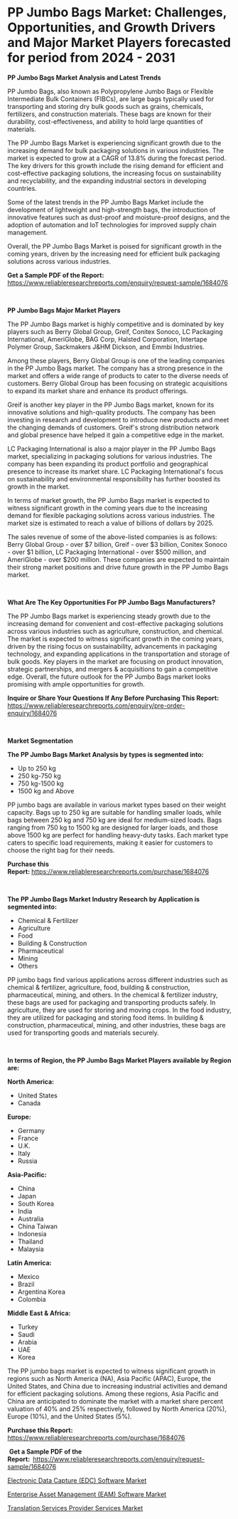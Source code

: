 <p><h1>PP Jumbo Bags Market: Challenges, Opportunities, and Growth Drivers and Major Market Players forecasted for period from 2024 - 2031</h1></p><p><strong>PP Jumbo Bags Market Analysis and Latest Trends</strong></p>
<p><p>PP Jumbo Bags, also known as Polypropylene Jumbo Bags or Flexible Intermediate Bulk Containers (FIBCs), are large bags typically used for transporting and storing dry bulk goods such as grains, chemicals, fertilizers, and construction materials. These bags are known for their durability, cost-effectiveness, and ability to hold large quantities of materials.</p><p>The PP Jumbo Bags Market is experiencing significant growth due to the increasing demand for bulk packaging solutions in various industries. The market is expected to grow at a CAGR of 13.8% during the forecast period. The key drivers for this growth include the rising demand for efficient and cost-effective packaging solutions, the increasing focus on sustainability and recyclability, and the expanding industrial sectors in developing countries.</p><p>Some of the latest trends in the PP Jumbo Bags Market include the development of lightweight and high-strength bags, the introduction of innovative features such as dust-proof and moisture-proof designs, and the adoption of automation and IoT technologies for improved supply chain management.</p><p>Overall, the PP Jumbo Bags Market is poised for significant growth in the coming years, driven by the increasing need for efficient bulk packaging solutions across various industries.</p></p>
<p><strong>Get a Sample PDF of the Report:&nbsp;</strong> <a href="https://www.reliableresearchreports.com/enquiry/request-sample/1684076">https://www.reliableresearchreports.com/enquiry/request-sample/1684076</a></p>
<p>&nbsp;</p>
<p><strong>PP Jumbo Bags Major Market Players</strong></p>
<p><p>The PP Jumbo Bags market is highly competitive and is dominated by key players such as Berry Global Group, Greif, Conitex Sonoco, LC Packaging International, AmeriGlobe, BAG Corp, Halsted Corporation, Intertape Polymer Group, Sackmakers J&HM Dickson, and Emmbi Industries.</p><p>Among these players, Berry Global Group is one of the leading companies in the PP Jumbo Bags market. The company has a strong presence in the market and offers a wide range of products to cater to the diverse needs of customers. Berry Global Group has been focusing on strategic acquisitions to expand its market share and enhance its product offerings.</p><p>Greif is another key player in the PP Jumbo Bags market, known for its innovative solutions and high-quality products. The company has been investing in research and development to introduce new products and meet the changing demands of customers. Greif's strong distribution network and global presence have helped it gain a competitive edge in the market.</p><p>LC Packaging International is also a major player in the PP Jumbo Bags market, specializing in packaging solutions for various industries. The company has been expanding its product portfolio and geographical presence to increase its market share. LC Packaging International's focus on sustainability and environmental responsibility has further boosted its growth in the market.</p><p>In terms of market growth, the PP Jumbo Bags market is expected to witness significant growth in the coming years due to the increasing demand for flexible packaging solutions across various industries. The market size is estimated to reach a value of billions of dollars by 2025.</p><p>The sales revenue of some of the above-listed companies is as follows: Berry Global Group - over $7 billion, Greif - over $3 billion, Conitex Sonoco - over $1 billion, LC Packaging International - over $500 million, and AmeriGlobe - over $200 million. These companies are expected to maintain their strong market positions and drive future growth in the PP Jumbo Bags market.</p></p>
<p>&nbsp;</p>
<p><strong>What Are The Key Opportunities For PP Jumbo Bags Manufacturers?</strong></p>
<p><p>The PP Jumbo Bags market is experiencing steady growth due to the increasing demand for convenient and cost-effective packaging solutions across various industries such as agriculture, construction, and chemical. The market is expected to witness significant growth in the coming years, driven by the rising focus on sustainability, advancements in packaging technology, and expanding applications in the transportation and storage of bulk goods. Key players in the market are focusing on product innovation, strategic partnerships, and mergers & acquisitions to gain a competitive edge. Overall, the future outlook for the PP Jumbo Bags market looks promising with ample opportunities for growth.</p></p>
<p><strong>Inquire or Share Your Questions If Any Before Purchasing This Report:</strong> <a href="https://www.reliableresearchreports.com/enquiry/pre-order-enquiry/1684076">https://www.reliableresearchreports.com/enquiry/pre-order-enquiry/1684076</a></p>
<p>&nbsp;</p>
<p><strong>Market Segmentation</strong></p>
<p><strong>The PP Jumbo Bags Market Analysis by types is segmented into:</strong></p>
<p><ul><li>Up to 250 kg</li><li>250 kg-750 kg</li><li>750 kg-1500 kg</li><li>1500 kg and Above</li></ul></p>
<p><p>PP jumbo bags are available in various market types based on their weight capacity. Bags up to 250 kg are suitable for handling smaller loads, while bags between 250 kg and 750 kg are ideal for medium-sized loads. Bags ranging from 750 kg to 1500 kg are designed for larger loads, and those above 1500 kg are perfect for handling heavy-duty tasks. Each market type caters to specific load requirements, making it easier for customers to choose the right bag for their needs.</p></p>
<p><strong>Purchase this Report:&nbsp;</strong><a href="https://www.reliableresearchreports.com/purchase/1684076">https://www.reliableresearchreports.com/purchase/1684076</a></p>
<p>&nbsp;</p>
<p><strong>The PP Jumbo Bags Market Industry Research by Application is segmented into:</strong></p>
<p><ul><li>Chemical & Fertilizer</li><li>Agriculture</li><li>Food</li><li>Building & Construction</li><li>Pharmaceutical</li><li>Mining</li><li>Others</li></ul></p>
<p><p>PP jumbo bags find various applications across different industries such as chemical & fertilizer, agriculture, food, building & construction, pharmaceutical, mining, and others. In the chemical & fertilizer industry, these bags are used for packaging and transporting products safely. In agriculture, they are used for storing and moving crops. In the food industry, they are utilized for packaging and storing food items. In building & construction, pharmaceutical, mining, and other industries, these bags are used for transporting goods and materials securely.</p></p>
<p>&nbsp;</p>
<p><strong>In terms of Region, the PP Jumbo Bags Market Players available by Region are:</strong></p>
<p>
    <p> <strong> North America: </strong>
        <ul>
            <li>United States</li>
            <li>Canada</li>
        </ul>
        </p> 
    <p> <strong> Europe: </strong>
        <ul>
            <li>Germany</li>
            <li>France</li>
            <li>U.K.</li>
            <li>Italy</li>
            <li>Russia</li>
        </ul>
        </p> 
    <p> <strong> Asia-Pacific: </strong>
        <ul>
            <li>China</li>
            <li>Japan</li>
            <li>South Korea</li>
            <li>India</li>
            <li>Australia</li>
            <li>China Taiwan</li>
            <li>Indonesia</li>
            <li>Thailand</li>
            <li>Malaysia</li>
        </ul>
        </p> 
    <p> <strong> Latin America: </strong>
        <ul>
            <li>Mexico</li>
            <li>Brazil</li>
            <li>Argentina Korea</li>
            <li>Colombia</li>
        </ul>
        </p> 
    <p> <strong> Middle East & Africa: </strong>
        <ul>
            <li>Turkey</li>
            <li>Saudi</li>
            <li>Arabia</li>
            <li>UAE</li>
            <li>Korea</li>
        </ul>
    </p>
    </p>
<p><p>The PP jumbo bags market is expected to witness significant growth in regions such as North America (NA), Asia Pacific (APAC), Europe, the United States, and China due to increasing industrial activities and demand for efficient packaging solutions. Among these regions, Asia Pacific and China are anticipated to dominate the market with a market share percent valuation of 40% and 25% respectively, followed by North America (20%), Europe (10%), and the United States (5%).</p></p>
<p><strong>Purchase this Report: </strong><a href="https://www.reliableresearchreports.com/purchase/1684076">https://www.reliableresearchreports.com/purchase/1684076</a></p>
<p>&nbsp;<strong>Get a Sample PDF of the Report:&nbsp;&nbsp;</strong><a href="https://www.reliableresearchreports.com/enquiry/request-sample/1684076">https://www.reliableresearchreports.com/enquiry/request-sample/1684076</a></p>
<p><strong></strong></p>
<p><p><a href="https://view.publitas.com/reportprime-1/electronic-data-capture-edc-software-market-size-market-trends-and-growth-outlook-forecasted-for-period-from-2023-to-2030/">Electronic Data Capture (EDC) Software Market</a></p><p><a href="https://view.publitas.com/reportprime-1/enterprise-asset-management-eam-software-market-offers-provide-insightful-data-for-the-time-period-from-2023-to-2030-and-also-provide-analysis-based-on-application-type-and-region/">Enterprise Asset Management (EAM) Software Market</a></p><p><a href="https://view.publitas.com/reportprime-1/translation-services-provider-services-market-size-share-trends-analysis-report-by-application-regional-outlook-competitive-strategies-and-segment-forecasts-2023-2030/">Translation Services Provider Services Market</a></p></p>